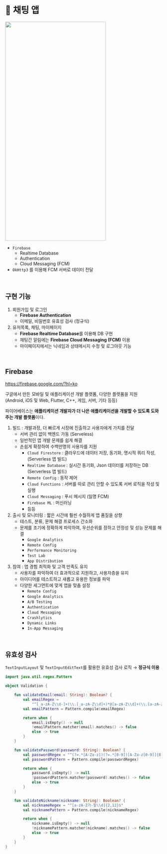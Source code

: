 # 💬 채팅 앱 
<img src="https://user-images.githubusercontent.com/79048895/229039082-ef023bb6-8ddc-46a3-9f2d-d2e4d7d45e8f.gif" width="324" height="702" /> 

- `Firebase`
  - Realtime Database
  - Authentication
  - Cloud Messaging (FCM)
- `OkHttp3` 를 이용해 FCM 서버로 데이터 전달
<br>

## 구현 기능
1. 회원가입 및 로그인 
    - **Firebase Authentication**
    - 이메일, 비밀번호 유효성 검사 (정규식)
2. 유저목록, 채팅, 마이페이지
    - **Firebase Realtime Database**를 이용해 DB 구현
    - 채팅간 알림에는 **Firebase Cloud Messaging (FCM)** 이용
    - 마이페이지에서는 닉네임과 상태메시지 수정 및 로그아웃 기능
<br>

## Firebase
https://firebase.google.com/?hl=ko

구글에서 만든 모바일 및 애플리케이션 개발 플랫폼, 다양한 플렛품을 지원  
(Android, iOS 및 Web, Flutter, C++, 게임, 서버, 기타 등등)  

파이어베이스는 **애플리케이션 개발자가 더 나은 애플리케이션을 개발할 수 있도록 도와주는 개발 플랫폼**이다.  
1. 빌드 : 개발과정, 더 빠르게 시장에 진출하고 사용자에게 가치를 전달 
    - 서버 관리 없이 백엔드 가동 (Serveless)
    - 일반적인 앱 개발 문제를 쉽게 해결
    - 손쉽게 확장하여 수백만명의 사용자를 지원
      - `Cloud Firestore` : 클라우드에 데이터 저장, 동기화, 명시적 쿼리 작성, (Serverless 앱 빌드)
      - `Realtime Database` : 실시간 동기화, Json 데이터를 저장하는 DB (Serverless 앱 빌드)
      - `Remote Config` : 동작 제어
      - `Cloud Functions` : 서버를 따로 관리 안할 수 있도록 서버 로직을 작성 및 실행
      - `Cloud Messaging` : 푸시 메시지 (일명 FCM)
      - `Firebase ML` : 머신러닝
      - 등등
2. 출시 및 모니터링 : 짧은 시간에 훨씬 수월하게 앱 품질을 상향
    - 테스트, 분류, 문제 해결 프로세스 간소화
    - 문제를 조기에 정확하게 파악하여, 우선순위를 정하고 안정성 및 성능 문제를 해결
      - `Google Analytics`
      - `Remote Config`
      - `Performance Monitoring`
      - `Test Lab`
      - `App Distribution`
3. 참여 : 앱 경험 최적화 및 고객 만족도 유지
    - 사용자를 파악하여 더 효과적으로 지원하고, 사용자층을 유지
    - 아이디어를 테스트하고 새롭고 유용한 정보를 파악
    - 다양한 세그먼트에 맞게 앱을 맞춤 설정
      - `Remote Config`
      - `Google Analytics`
      - `A/B Testing`
      - `Authentication`
      - `Cloud Messaging`
      - `Crashlytics`
      - `Dynamic Links`
      - `In-App Messaging` 
<br>

## 유효성 검사
`TextInputLayout` 및 `TextInputEditText`를 활용한 유효성 검사 로직 → **정규식 이용**
```Kotlin
import java.util.regex.Pattern

object Validation {

    fun validateEmail(email: String): Boolean? {
        val emailRegex =
            "^[_a-zA-Z\\d-]+(\\.[_a-zA-Z\\d]+)*@[a-zA-Z\\d]+(\\.[a-zA-Z\\d]+)*(\\.[a-zA-Z]{2,})$"
        val emailPattern = Pattern.compile(emailRegex)

        return when {
            email.isEmpty() -> null
            !emailPattern.matcher(email).matches() -> false
            else -> true
        }
    }

    fun validatePassword(password: String): Boolean? {
        val passwordRegex = "^(?=.*[A-Za-z])(?=.*[0-9])[A-Za-z[0-9]]{8,20}$"
        val passwordPattern = Pattern.compile(passwordRegex)

        return when {
            password.isEmpty() -> null
            !passwordPattern.matcher(password).matches() -> false
            else -> true
        }
    }

    fun validateNickname(nickname: String): Boolean? {
        val nicknameRegex = "^[a-zA-Z가-힣\\d]{2,12}$"
        val nicknamePattern = Pattern.compile(nicknameRegex)

        return when {
            nickname.isEmpty() -> null
            !nicknamePattern.matcher(nickname).matches() -> false
            else -> true
        }
    }
}
```
